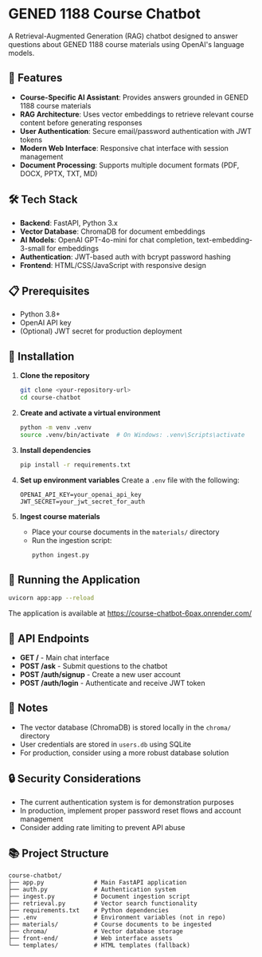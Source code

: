 # GENED 1188 Course Chatbot

A Retrieval-Augmented Generation (RAG) chatbot designed to answer questions about GENED 1188 course materials using OpenAI's language models.

## 🚀 Features

- **Course-Specific AI Assistant**: Provides answers grounded in GENED 1188 course materials
- **RAG Architecture**: Uses vector embeddings to retrieve relevant course content before generating responses
- **User Authentication**: Secure email/password authentication with JWT tokens
- **Modern Web Interface**: Responsive chat interface with session management
- **Document Processing**: Supports multiple document formats (PDF, DOCX, PPTX, TXT, MD)

## 🛠️ Tech Stack

- **Backend**: FastAPI, Python 3.x
- **Vector Database**: ChromaDB for document embeddings
- **AI Models**: OpenAI GPT-4o-mini for chat completion, text-embedding-3-small for embeddings
- **Authentication**: JWT-based auth with bcrypt password hashing
- **Frontend**: HTML/CSS/JavaScript with responsive design

## 📋 Prerequisites

- Python 3.8+ 
- OpenAI API key
- (Optional) JWT secret for production deployment

## 🔧 Installation

1. **Clone the repository**
   ```bash
   git clone <your-repository-url>
   cd course-chatbot
   ```

2. **Create and activate a virtual environment**
   ```bash
   python -m venv .venv
   source .venv/bin/activate  # On Windows: .venv\Scripts\activate
   ```

3. **Install dependencies**
   ```bash
   pip install -r requirements.txt
   ```

4. **Set up environment variables**
   Create a `.env` file with the following:
   ```
   OPENAI_API_KEY=your_openai_api_key
   JWT_SECRET=your_jwt_secret_for_auth
   ```

5. **Ingest course materials**
   - Place your course documents in the `materials/` directory
   - Run the ingestion script:
     ```bash
     python ingest.py
     ```

## 🚀 Running the Application

```bash
uvicorn app:app --reload
```

The application is available at https://course-chatbot-6pax.onrender.com/

## 🔄 API Endpoints

- **GET /** - Main chat interface
- **POST /ask** - Submit questions to the chatbot
- **POST /auth/signup** - Create a new user account
- **POST /auth/login** - Authenticate and receive JWT token

## 📝 Notes

- The vector database (ChromaDB) is stored locally in the `chroma/` directory
- User credentials are stored in `users.db` using SQLite
- For production, consider using a more robust database solution

## 🔒 Security Considerations

- The current authentication system is for demonstration purposes
- In production, implement proper password reset flows and account management
- Consider adding rate limiting to prevent API abuse

## 📚 Project Structure

```
course-chatbot/
├── app.py              # Main FastAPI application
├── auth.py             # Authentication system
├── ingest.py           # Document ingestion script
├── retrieval.py        # Vector search functionality
├── requirements.txt    # Python dependencies
├── .env                # Environment variables (not in repo)
├── materials/          # Course documents to be ingested
├── chroma/             # Vector database storage
├── front-end/          # Web interface assets
└── templates/          # HTML templates (fallback)
```
